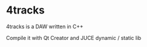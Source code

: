 # 4tracks
4tracks is a DAW written in C++

Compile it with Qt Creator and JUCE dynamic / static lib
